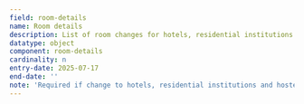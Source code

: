 ```yaml
---
field: room-details
name: Room details
description: List of room changes for hotels, residential institutions and hostels
datatype: object
component: room-details
cardinality: n
entry-date: 2025-07-17
end-date: ''
note: 'Required if change to hotels, residential institutions and hostel floorspace (C1, C2, C2A use classes)'
---
```

